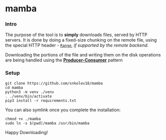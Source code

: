 # mamba

### Intro

The purpose of the tool is to **simply** downloads files, served by HTTP servers. It is done by doing a fixed-size chunking on the remote file, using the special HTTP header - [`Range`](https://developer.mozilla.org/en-US/docs/Web/HTTP/Headers/Range), *if supported by the remote backend*.

Downloading the portions of the file and writing them on the disk operations are being handled using the [**Producer-Consumer**](https://en.wikipedia.org/wiki/Producer%E2%80%93consumer_problem) pattern

### Setup

```shell
git clone https://github.com/snkolev18/mamba
cd mamba
python3 -m venv ./venv
. ./venv/bin/activate
pip3 install -r requirements.txt
```

You can also symlink once you complete the installation:
```shell
chmod +x ./mamba
sudo ln -s $(pwd)/mamba /usr/bin/mamba
```

Happy Downloading!
